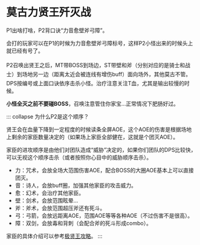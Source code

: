 # 莫古力贤王歼灭战

P1出啥打啥，P2背口诀“力音愈壁斧弓障”。

会打的玩家可以在P1的时候为力音愈壁斧弓障标号，这样P2小怪出来的时候头上就已经有号了。

P2召唤出贤王之后，<img class="no-zoom sm-icon" :src="$withBase('/images/jobs/tank.png')" height="20">MT带BOSS到场边，<img class="no-zoom sm-icon" :src="$withBase('/images/jobs/tank.png')" height="20">ST带壁和斧（分别对应的是骑士和战士）到场地另一边（距离太近会被连线有增伤buff）面向场外，其他莫古不管。<img class="no-zoom sm-icon" :src="$withBase('/images/jobs/dps.png')" height="20">DPS按编号或上面口诀依序击杀小怪。<img class="no-zoom sm-icon" :src="$withBase('/images/jobs/healer.png')" height="20">治疗注意关注T血，尤其是输出较慢的时候。

**小怪全灭之前不要碰BOSS**，召唤注意管住你家宝…正常情况下肥肠好过。

::: collapse 为什么P2是这个顺序？

贤王会在血量下降到一定程度的时候读条全屏AOE，这个AOE的伤害是根据场地上剩余的家臣数量决定的（如果场上家臣全部健在，这就是个团灭AOE）。

家臣的进攻顺序是由他们对团队造成“威胁”决定的，如果你们团队的DPS比较快，可以无视这个顺序击杀（或者按照你心目中的威胁顺序击杀）。

* 力：咒术，会放全场大范围伤害AOE，配合BOSS的大圈AOE基本上可以直接团灭。
* 音：诗人，会放buff圈，加强其他家臣的攻击威力。
* 愈：幻术，会治疗其他家臣。
* 壁：剑术，会放范围眩晕…
* 斧：斧术，会放范围超压斧还有死斗。
* 弓：弓箭，会放远距离AOE，范围AOE等等各种AOE（不过伤害不是很高）。
* 障：双剑，会放毒和背刺（会配合斧的死斗形成combo）。

家臣的具体介绍可以参考[极贤王攻略](/duty/67.md)。
:::